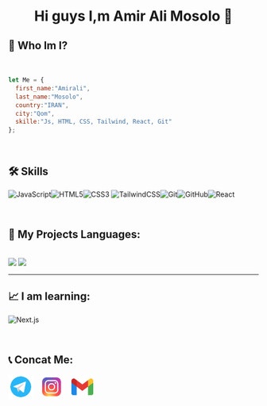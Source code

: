 <h1 align="center">Hi guys I,m Amir Ali Mosolo 👋</h1>


<h2>🤔 Who Im I?</h2>

<br />

```javascript
let Me = {
  first_name:"Amirali",
  last_name:"Mosolo",
  country:"IRAN",
  city:"Qom",
  skille:"Js, HTML, CSS, Tailwind, React, Git"
};
```
<br />

## 🛠 Skills


<div align="">
  
  ![JavaScript](https://img.shields.io/badge/javascript-%23323330.svg?style=for-the-badge&logo=javascript&logoColor=%23F7DF1E)![HTML5](https://img.shields.io/badge/html5-%23E34F26.svg?style=for-the-badge&logo=html5&logoColor=white)![CSS3](https://img.shields.io/badge/css3-%231572B6.svg?style=for-the-badge&logo=css3&logoColor=white)	![TailwindCSS](https://img.shields.io/badge/tailwindcss-%2338B2AC.svg?style=for-the-badge&logo=tailwind-css&logoColor=white)![Git](https://img.shields.io/badge/git-%23F05033.svg?style=for-the-badge&logo=git&logoColor=white)![GitHub](https://img.shields.io/badge/github-%23121011.svg?style=for-the-badge&logo=github&logoColor=white)![React](https://img.shields.io/badge/react-%2320232a.svg?style=for-the-badge&logo=react&logoColor=%2361DAFB)
</div>

<br />

<h2>🔧 My Projects Languages:</h2>

<br />

<a>
  <img src="https://github-readme-stats.vercel.app/api?username=amirali-stu&show_icons=true&theme=dark" />
  <img src="https://github-readme-stats.vercel.app/api/top-langs/?username=amirali-stu" />
</a>


----------

<h2>📈 I am learning:</h2>

<div>
<!--   <img width="100px" height="100px" align="center" src="[https://camo.githubusercontent.com/c3635f27439ecdb…f49636f6e5f6461726b5f6261636b67726f756e642e706e67](https://www.google.com/url?sa=i&url=https%3A%2F%2Fgithub.com%2Fnextjs&psig=AOvVaw3Ei6PzQUBBigLmkZPHqpfv&ust=1755809265820000&source=images&cd=vfe&opi=89978449&ved=0CBUQjRxqFwoTCIDS4a-hmo8DFQAAAAAdAAAAABAE)" /> -->

![Next.js](https://readmebadge.vercel.app/badges/nextjs.svg)

  
</div>


<br />


<h2>📞 Concat Me:</h2>

  <a href="https://t.me/AmiraLizzz"><img height="50px" width="50px" src="https://github.com/amirali-stu/amirali-stu/blob/main/icons8-telegram-96.png?raw=true" alt="telegram" /></a>
  &nbsp;
  <a href=""><img height="50px" width="50px" src="https://github.com/amirali-stu/amirali-stu/blob/main/icons8-instagram-96.png?raw=true" alt="Instagram" /></a>
  &nbsp;
  <a href=""><img height="50px" width="50px" src="https://github.com/amirali-stu/amirali-stu/blob/main/icons8-gmail-96.png?raw=true" alt="gmail" /></a>


<br />
